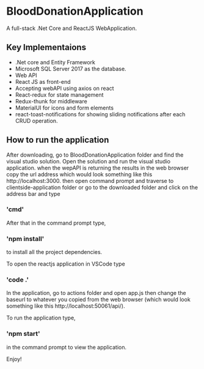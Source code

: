 # BloodDonationApplication
A full-stack .Net Core and ReactJS WebApplication.

## Key Implementaions

- .Net core and Entity Framework
- Microsoft SQL Server 2017 as the database.
- Web API
- React JS as front-end 
- Accepting webAPI using axios on react
- React-redux for state management
- Redux-thunk for middleware
- MaterialUI for icons and form elements
- react-toast-notifications for showing sliding notifications after each CRUD operation.

## How to run the application

After downloading, go to BloodDonationApplication folder and find the visual studio solution. Open the solution and run the visual studio application.
when the wepAPI is returning the results in the web browser copy the url address which would look something like this http://localhost:3000.
then open command prompt and traverse to clientside-application folder or go to the downloaded folder and click on 
the address bar and type

### 'cmd'

After that in the command prompt type,

### 'npm install'

to install all the project dependencies.

To open the reactjs application in VSCode type

### 'code .'

In the application, go to actions folder and open app.js then change the baseurl to whatever you copied from the web browser (which would look something like this http://localhost:50061/api/).

To run the application type,

### 'npm start'

in the command prompt to view the application.

Enjoy!


